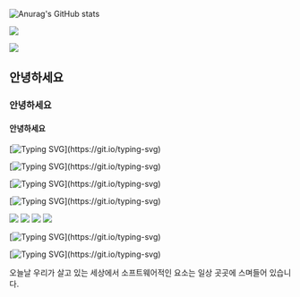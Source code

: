 

![Anurag's GitHub stats](https://github-readme-stats.vercel.app/api?username=heesoojeon&show_icons=true&theme=radical)

![](https://github-profile-summary-cards.vercel.app/api/cards/repos-per-language?username=heesoojeon&theme=dracula)

![](https://github-profile-summary-cards.vercel.app/api/cards/profile-details?username=heesoojeon&theme=dracula)

## 안녕하세요
### 안녕하세요
#### 안녕하세요 

[![Typing SVG](https://readme-typing-svg.herokuapp.com?font=Fira+Code&pause=1000&width=435&lines=%EC%A0%80%EB%8A%94+%ED%94%BD%EC%85%80%EC%95%84%ED%8A%B8%EB%A5%BC+%ED%95%98%EA%B3%A0+%EC%9E%88%EC%8A%B5%EB%8B%88%EB%8B%A4.)](https://git.io/typing-svg)


[![Typing SVG](https://readme-typing-svg.herokuapp.com?font=Fira+Code&pause=1000&width=435&lines=%EC%A0%80%EB%8A%94+%ED%94%BD%EC%85%80%EC%95%84%ED%8A%B8%EB%A5%BC+%ED%95%98%EA%B3%A0+%EC%9E%88%EC%8A%B5%EB%8B%88%EB%8B%A4.)](https://git.io/typing-svg)
 
 [![Typing SVG](https://readme-typing-svg.herokuapp.com?font=Fira+Code&pause=1000&center=%EA%B1%B0%EC%A7%93&vCenter=%EA%B1%B0%EC%A7%93&repeat=%EC%B0%B8&width=435&lines=%EC%95%88%EB%85%95%ED%95%98%EC%84%B8%EC%9A%94.+%EC%A0%80%EB%8A%94+%EA%B3%A0%EB%A0%A4%EC%82%AC%EC%9D%B4%EB%B2%84%EB%8C%80+%EC%86%8C%ED%94%84%ED%8A%B8%EC%9B%A8%EC%96%B4%EA%B3%B5%ED%95%99%EA%B3%BC%EC%97%90+%EC%9E%AC%ED%95%99%EC%A4%91%EC%9D%B4%EB%A9%B0+%EC%9E%91%EA%B0%80+%ED%94%84%EB%A1%9C%ED%95%84%EB%AA%85%EC%9D%80+%EC%B2%AD%ED%91%9C%EB%B2%94%EC%9E%85%EB%8B%88%EB%8B%A4.)](https://git.io/typing-svg)

 [![Typing SVG](https://readme-typing-svg.herokuapp.com?font=Fira+Code&pause=1000&center=%EA%B1%B0%EC%A7%93&vCenter=%EA%B1%B0%EC%A7%93&repeat=%EC%B0%B8&width=435&lines=%EC%9E%91%EA%B0%80+%ED%94%84%EB%A1%9C%ED%95%84%EB%AA%85%EC%9D%80+%EC%B2%AD%ED%91%9C%EB%B2%94%EC%9E%85%EB%8B%88%EB%8B%A4.)](https://git.io/typing-svg)
 
 <img src="https://img.shields.io/badge/Python-3776AB?style=for-the-badge&logo=python&logoColor=white">
 <img src="https://img.shields.io/badge/Twitter-1DA1F2?style=for-the-badge&logo=Python&logoColor=white">
 
<img src="https://img.shields.io/badge/OpenSea-2081E2?style=for-the-badge&logo=Python&logoColor=white">
 <img src="https://img.shields.io/badge/Adobe Photoshop-31A8F?style=for-the-badge&logo=Python&logoColor=white">



[![Typing SVG](https://readme-typing-svg.herokuapp.com?font=Fira+Code&pause=1000&width=435&lines=%EC%A0%80%EB%8A%94+%EA%B3%A0%EB%A0%A4%EC%82%AC%EC%9D%B4%EB%B2%84%EB%8C%80+%EC%86%8C%ED%94%84%ED%8A%B8+%EC%9B%A8%EC%96%B4+%EA%B3%B5%ED%95%99%EA%B3%BC+%EC%9E%AC%ED%95%99%EC%A4%91%EC%9E%85%EB%8B%88%EB%8B%A4.)](https://git.io/typing-svg)

[![Typing SVG](https://readme-typing-svg.herokuapp.com?font=Fira+Code&pause=1000&width=435&lines=%EC%A0%80%EB%8A%94+%ED%99%8D%EC%9D%B5%EB%8C%80%ED%95%99%EA%B5%90%EB%A5%BC+%EB%82%98%EC%99%94%EC%8A%B5%EB%8B%88%EB%8B%A4.)](https://git.io/typing-svg)

오늘날 우리가 살고 있는 세상에서 소프트웨어적인 요소는 
일상 곳곳에 스며들어 있습니다. 
